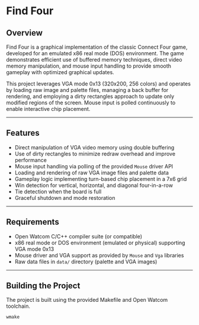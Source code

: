 # Find Four

## Overview

Find Four is a graphical implementation of the classic Connect Four game, developed for an emulated x86 real mode (DOS) environment. The game demonstrates efficient use of buffered memory techniques, direct video memory manipulation, and mouse input handling to provide smooth gameplay with optimized graphical updates.

This project leverages VGA mode 0x13 (320x200, 256 colors) and operates by loading raw image and palette files, managing a back buffer for rendering, and employing a dirty rectangles approach to update only modified regions of the screen. Mouse input is polled continuously to enable interactive chip placement.

---

## Features

- Direct manipulation of VGA video memory using double buffering  
- Use of dirty rectangles to minimize redraw overhead and improve performance  
- Mouse input handling via polling of the provided `Mouse` driver API  
- Loading and rendering of raw VGA image files and palette data  
- Gameplay logic implementing turn-based chip placement in a 7x6 grid  
- Win detection for vertical, horizontal, and diagonal four-in-a-row  
- Tie detection when the board is full  
- Graceful shutdown and mode restoration

---

## Requirements

- Open Watcom C/C++ compiler suite (or compatible)  
- x86 real mode or DOS environment (emulated or physical) supporting VGA mode 0x13  
- Mouse driver and VGA support as provided by `Mouse` and `Vga` libraries  
- Raw data files in `data/` directory (palette and VGA images)  

---

## Building the Project

The project is built using the provided Makefile and Open Watcom toolchain.

```bash
wmake



